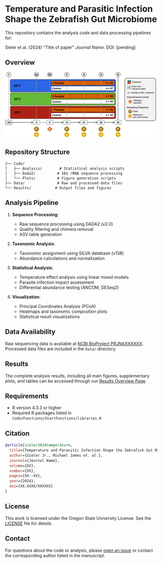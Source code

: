 # Temperature and Parasitic Infection Shape the Zebrafish Gut Microbiome

This repository contains the analysis code and data processing pipelines for:

Sieler et al. (2024) "Title of paper" *Journal Name*. DOI: [pending]

## Overview

![Experimental Design Overview](ExperimentalDesignSchematic.png)

## Repository Structure

    ├── Code/
    │   ├── Analysis/        # Statistical analysis scripts
    │   ├── Dada2/          # 16S rRNA sequence processing
    │   └── Plots/          # Figure generation scripts
    ├── Data/               # Raw and processed data files
    └── Results/           # Output files and figures

## Analysis Pipeline

1. **Sequence Processing**:
   - Raw sequence processing using DADA2 (v2.0)
   - Quality filtering and chimera removal
   - ASV table generation

2. **Taxonomic Analysis**:
   - Taxonomic assignment using SILVA database (v138)
   - Abundance calculations and normalization

3. **Statistical Analysis**:
   - Temperature effect analysis using linear mixed models
   - Parasite infection impact assessment
   - Differential abundance testing (ANCOM, DESeq2)

4. **Visualization**:
   - Principal Coordinates Analysis (PCoA)
   - Heatmaps and taxonomic composition plots
   - Statistical result visualizations

## Data Availability

Raw sequencing data is available at [NCBI BioProject PRJNAXXXXXX](https://www.ncbi.nlm.nih.gov/bioproject/PRJNAXXXXXX). Processed data files are included in the `Data/` directory.

## Results

The complete analysis results, including all main figures, supplementary plots, and tables can be accessed through our [Results Overview Page](https://sielerjm.github.io/Sieler2024__ZF_Temperature_Parasite/Results_Overview.html).

## Requirements

- R version 4.3.3 or higher
- Required R packages listed in `Code/Functions/StartFunctions/libraries.R`



## Citation

```bibtex
@article{sieler2024temperature,
  title={Temperature and Parasitic Infection Shape the Zebrafish Gut Microbiome},
  author={Sieler Jr., Michael James et. al.},
  journal={Journal Name},
  volume={XX},
  number={XX},
  pages={XX--XX},
  year={2024},
  doi={XX.XXXX/XXXXXX}
}
```

## License

This work is licensed under the Oregon State University License. See the [LICENSE](LICENSE.md) file for details.

## Contact

For questions about the code or analysis, please [open an issue](https://github.com/sielerjm/Sieler2024__ZF_Temperature_Parasite/issues) or contact the corresponding author listed in the manuscript.
